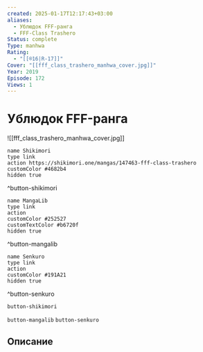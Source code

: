 ```yaml
---
created: 2025-01-17T12:17:43+03:00
aliases:
  - Ублюдок FFF-ранга
  - FFF-Class Trashero
Status: complete
Type: manhwa
Rating:
  - "[[®️16|R-17]]"
Cover: "[[fff_class_trashero_manhwa_cover.jpg]]"
Year: 2019
Episode: 172
Views: 1
---
```


# Ублюдок FFF-ранга

![[fff_class_trashero_manhwa_cover.jpg]]

```button
name Shikimori
type link
action https://shikimori.one/mangas/147463-fff-class-trashero
customColor #4682b4
hidden true
```
^button-shikimori

```button
name MangaLib
type link
action 
customColor #252527
customTextColor #b6720f
hidden true
```
^button-mangalib

```button
name Senkuro
type link
action 
customColor #191A21
hidden true
```
^button-senkuro



`button-shikimori` 

`button-mangalib` `button-senkuro`

## Описание


